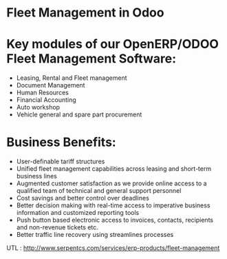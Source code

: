 # Fleet Management in Odoo

# Key modules of our OpenERP/ODOO Fleet Management Software:
- Leasing, Rental and Fleet management
- Document Management
- Human Resources
- Financial Accounting
- Auto workshop
- Vehicle general and spare part procurement
 

# Business Benefits:

- User-definable tariff structures
- Unified fleet management capabilities across leasing and short-term business lines
- Augmented customer satisfaction as we provide online access to a qualified team of technical and general support personnel
- Cost savings and better control over deadlines
- Better decision making with real-time access to imperative business information and customized reporting tools
- Push button based electronic access to invoices, contacts, recipients and non-revenue tickets etc.
- Better traffic line recovery using streamlines processes


UTL : http://www.serpentcs.com/services/erp-products/fleet-management
